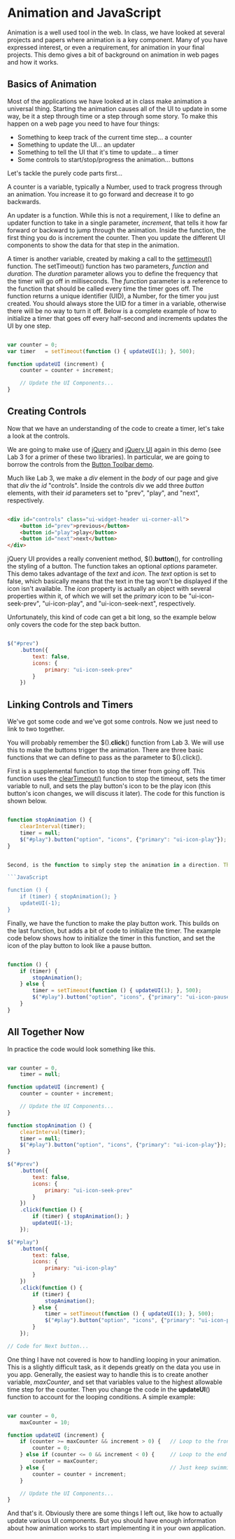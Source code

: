 Animation and JavaScript
========================

Animation is a well used tool in the web. In class, we have looked at several projects and papers where animation is a key component. Many of you have expressed interest, or even a requirement, for animation in your final projects. This demo gives a bit of background on animation in web pages and how it works. 

## Basics of Animation

Most of the applications we have looked at in class make animation a universal thing. Starting the animation causes all of the UI to update in some way, be it a step through time or a step through some story. To make this happen on a web page you need to have four things:

* Something to keep track of the current time step... a counter
* Something to update the UI... an updater
* Something to tell the UI that it's time to update... a timer
* Some controls to start/stop/progress the animation... buttons

Let's tackle the purely code parts first...

A counter is a variable, typically a Number, used to track progress through an animation. You increase it to go forward and decrease it to go backwards. 

An updater is a function. While this is not a requirement, I like to define an updater function to take in a single parameter, _increment_, that tells it how far forward or backward to jump through the animation. Inside the function, the first thing you do is increment the counter. Then you update the different UI components to show the data for that step in the animation. 

A timer is another variable, created by making a call to the [settimeout()][timeout] function. The setTimeout() function has two parameters, _function_ and _duration_. The _duration_ parameter allows you to define the frequency that the timer will go off in milliseconds. The _function_ parameter is a reference to the function that should be called every time the timer goes off. The function returns a unique identifier (UID), a Number, for the timer you just created. You should always store the UID for a timer in a variable, otherwise there will be no way to turn it off. Below is a complete example of how to initialize a timer that goes off every half-second and increments updates the UI by one step. 

```JavaScript

var counter = 0;
var timer   = setTimeout(function () { updateUI(1); }, 500);

function updateUI (increment) {
    counter = counter + increment;

    // Update the UI Components...
}

```

## Creating Controls

Now that we have an understanding of the code to create a timer, let's take a look at the controls. 

We are going to make use of [jQuery][jquery] and [jQuery UI][jqueryui] again in this demo (see Lab 3 for a primer of these two libraries). In particular, we are going to borrow the controls from the [Button Toolbar demo][jqueryuibutton].

Much like Lab 3, we make a _div_ element in the _body_ of our page and give that _div_ the _id_ "controls". Inside the controls div we add three _button_ elements, with their _id_ parameters set to "prev", "play", and "next", respectively. 

```HTML

<div id="controls" class="ui-widget-header ui-corner-all">
    <button id="prev">previous</button>
    <button id="play">play</button>
    <button id="next">next</button>
</div>

```

jQuery UI provides a really convenient method, $().**button**(), for controlling the styling of a button. The function takes an optional _options_ parameter. This demo takes advantage of the _text_ and _icon_. The _text_ option is set to false, which basically means that the text in the tag won't be displayed if the icon isn't available. The _icon_ property is actually an object with several properties within it, of which we will set the _primary_ icon to be "ui-icon-seek-prev", "ui-icon-play", and "ui-icon-seek-next", respectively. 

Unfortunately, this kind of code can get a bit long, so the example below only covers the code for the step back button. 

```JavaScript

$("#prev")
    .button({
        text: false,
        icons: {
            primary: "ui-icon-seek-prev"
        }
    })

```

## Linking Controls and Timers

We've got some code and we've got some controls. Now we just need to link to two together. 

You will probably remember the $().**click**() function from Lab 3. We will use this to make the buttons trigger the animation. There are three basic functions that we can define to pass as the parameter to $().click().

First is a supplemental function to stop the timer from going off. This function uses the [clearTimeout()][timeoutstop] function to stop the timeout, sets the timer variable to null, and sets the play button's icon to be the play icon (this button's icon changes, we will discuss it later). The code for this function is shown below.

```JavaScript

function stopAnimation () {
    clearInterval(timer);
    timer = null;
    $("#play").button("option", "icons", {"primary": "ui-icon-play"});
}


Second, is the function to simply step the animation in a direction. This is the function you will use for the previous and next buttons. The function first checks to see if the timer is going, and if it is, stops it. Then it increments the counter using the **updateUI**() function. The example below shows the code for the previous button. 

```JavaScript

function () {
    if (timer) { stopAnimation(); }
    updateUI(-1);
}

```

Finally, we have the function to make the play button work. This builds on the last function, but adds a bit of code to initialize the timer. The example code below shows how to initialize the timer in this function, and set the icon of the play button to look like a pause button. 

```JavaScript

function () {
    if (timer) {
        stopAnimation();
    } else {
        timer = setTimeout(function () { updateUI(1); }, 500);
        $("#play").button("option", "icons", {"primary": "ui-icon-pause"});
    }
}

```

## All Together Now

In practice the code would look something like this.

```JavaScript

var counter = 0,
    timer = null;

function updateUI (increment) {
    counter = counter + increment;

    // Update the UI Components...
}

function stopAnimation () {
    clearInterval(timer);
    timer = null;
    $("#play").button("option", "icons", {"primary": "ui-icon-play"});
}

$("#prev")
    .button({
        text: false,
        icons: {
            primary: "ui-icon-seek-prev"
        }
    })
    .click(function () {
        if (timer) { stopAnimation(); }
        updateUI(-1);
    });

$("#play")
    .button({
        text: false,
        icons: {
            primary: "ui-icon-play"
        }
    })
    .click(function () {
        if (timer) {
            stopAnimation();
        } else {
            timer = setTimeout(function () { updateUI(1); }, 500);
            $("#play").button("option", "icons", {"primary": "ui-icon-pause"});
        }
    });

// Code for Next button... 

```

One thing I have not covered is how to handling looping in your animation. This is a slightly difficult task, as it depends greatly on the data you use in you app. Generally, the easiest way to handle this is to create another variable, _maxCounter_, and set that variables value to the highest allowable time step for the counter. Then you change the code in the **updateUI**() function to account for the looping conditions. A simple example: 

```JavaScript

var counter = 0,
    maxCounter = 10;

function updateUI (increment) {
    if (counter >= maxCounter && increment > 0) {   // Loop to the front if you're at the end
        counter = 0;
    } else if (counter <= 0 && increment < 0) {     // Loop to the end if you're at the front
        counter = maxCounter;
    } else {                                        // Just keep swimming...
        counter = counter + increment;
    }

    // Update the UI Components...
}

```

And that's it. Obviously there are some things I left out, like how to actually update various UI components. But you should have enough information about how animation works to start implementing it in your own application. 

<!-- Links -->

[jquery]: http://jquery.com
[jqueryui]: http://jqueryui.com
[jqueryuibutton]: http://jqueryui.com/button/#toolbar
[timeout]: https://developer.mozilla.org/en-US/docs/Web/API/Window.setTimeout
[timeoutstop]: https://developer.mozilla.org/en-US/docs/Web/API/window.clearTimeout
